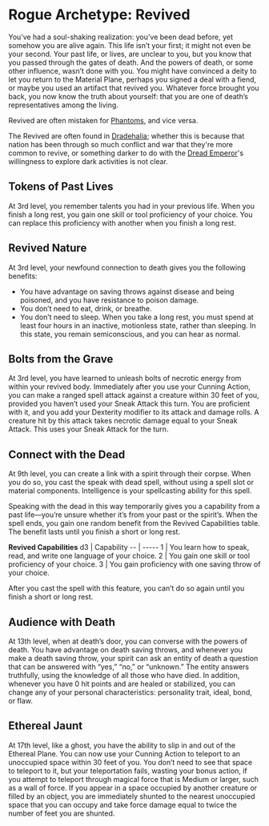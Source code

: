 # Rogue Archetype: Revived
You’ve had a soul-shaking realization: you’ve been dead before, yet somehow you are alive again. This life isn’t your first; it might not even be your second. Your past life, or lives, are unclear to you, but you know that you passed through the gates of death. And the powers of death, or some other influence, wasn’t done with you. You might have convinced a deity to let you return to the Material Plane, perhaps you signed a deal with a fiend, or maybe you used an artifact that revived you. Whatever force brought you back, you now know the truth about yourself: that you are one of death’s representatives among the living.

Revived are often mistaken for [Phantoms](Phantoms.md), and vice versa.

The Revived are often found in [Dradehalia](../../Nations/Dradehalia.md); whether this is because that nation has been through so much conflict and war that they're more common to revive, or something darker to do with the [Dread Emperor](/People/DreadEmporer.md)'s willingness to explore dark activities is not clear.

## Tokens of Past Lives
At 3rd level, you remember talents you had in your previous life. When you finish a long rest, you gain one skill or tool proficiency of your choice. You can replace this proficiency with another when you finish a long rest.

## Revived Nature
At 3rd level, your newfound connection to death gives you the following benefits:
* You have advantage on saving throws against disease and being poisoned, and you have resistance to poison damage.
* You don’t need to eat, drink, or breathe.
* You don’t need to sleep. When you take a long rest, you must spend at least four hours in an inactive, motionless state, rather than sleeping. In this state, you remain semiconscious, and you can hear as normal.

## Bolts from the Grave
At 3rd level, you have learned to unleash bolts of necrotic energy from within your revived body. Immediately after you use your Cunning Action, you can make a ranged spell attack against a creature within 30 feet of you, provided you haven’t used your Sneak Attack this turn. You are proficient with it, and you add your Dexterity modifier to its attack and damage rolls. A creature hit by this attack takes necrotic damage equal to your Sneak Attack. This uses your Sneak Attack for the turn.

## Connect with the Dead
At 9th level, you can create a link with a spirit through their corpse. When you do so, you cast the speak with dead spell, without using a spell slot or material components. Intelligence is your spellcasting ability for this spell.

Speaking with the dead in this way temporarily gives you a capability from a past life—you’re unsure whether it’s from your past or the spirit’s. When the spell ends, you gain one random benefit from the Revived Capabilities table. The benefit lasts until you finish a short or long rest.

**Revived Capabilities** 
d3 | Capability
-- | -----
1 | You learn how to speak, read, and write one language of your choice.
2 | You gain one skill or tool proficiency of your choice.
3 | You gain proficiency with one saving throw of your choice.
 
After you cast the spell with this feature, you can’t do so again until you finish a short or long rest.

## Audience with Death
At 13th level, when at death’s door, you can converse with the powers of death. You have advantage on death saving throws, and whenever you make a death saving throw, your spirit can ask an entity of death a question that can be answered with “yes,” “no,” or “unknown.” The entity answers truthfully, using the knowledge of all those who have died.
In addition, whenever you have 0 hit points and are healed or stabilized, you can change any of your personal characteristics: personality trait, ideal, bond, or flaw.

## Ethereal Jaunt
At 17th level, like a ghost, you have the ability to slip in and out of the Ethereal Plane. You can now use your Cunning Action to teleport to an unoccupied space within 30 feet of you. You don’t need to see that space to teleport to it, but your teleportation fails, wasting your bonus action, if you attempt to teleport through magical force that is Medium or larger, such as a wall of force. If you appear in a space occupied by another creature or filled by an object, you are immediately shunted to the nearest unoccupied space that you can occupy and take force damage equal to twice the number of feet you are shunted.

